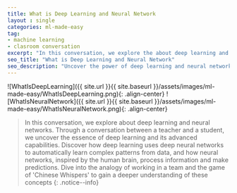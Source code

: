 ```yaml
---
title: What is Deep Learning and Neural Network
layout : single
categories: ml-made-easy
tag:
- machine learning
- clasroom conversation
excerpt: "In this conversation, we explore the about deep learning and neural networks. Through a conversation between a teacher and a student, we uncover the essence of deep learning and its advanced capabilities. Discover how deep learning uses deep neural networks to automatically learn complex patterns from data, and how neural networks, inspired by the human brain, process information and make predictions. Dive into the analogy of working in a team and the game of 'Chinese Whispers' to gain a deeper understanding of these concepts" 
seo_title: "What is Deep Learning and Neural Network"
seo_description: "Uncover the power of deep learning and neural networks in this engaging conversation between a teacher and a student. Learn about deep learning's ability to understand complex patterns through deep neural networks. Explore the concept of neural networks, inspired by the human brain, and how they process information and make predictions. Discover the analogy of working in a team and the game of Chinese Whispers to grasp these concepts better. Dive into the fascinating world of deep learning and neural networks today"
---
```


![WhatIsDeepLearning]({{ site.url }}{{ site.baseurl }}/assets/images/ml-made-easy/WhatIsDeepLearning.png){: .align-center}
![WhatIsNeuralNetwork]({{ site.url }}{{ site.baseurl }}/assets/images/ml-made-easy/WhatIsNeuralNetwork.png){: .align-center}


> In this conversation, we explore about deep learning and neural networks. Through a conversation between a teacher and a student, we uncover the essence of deep learning and its advanced capabilities. Discover how deep learning uses deep neural networks to automatically learn complex patterns from data, and how neural networks, inspired by the human brain, process information and make predictions. Dive into the analogy of working in a team and the game of 'Chinese Whispers' to gain a deeper understanding of these concepts
{: .notice--info}